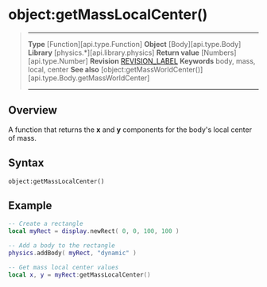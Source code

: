 # object:getMassLocalCenter()

> --------------------- ------------------------------------------------------------------------------------------
> __Type__              [Function][api.type.Function]
> __Object__            [Body][api.type.Body]
> __Library__           [physics.*][api.library.physics]
> __Return value__      [Numbers][api.type.Number]
> __Revision__          [REVISION_LABEL](REVISION_URL)
> __Keywords__          body, mass, local, center
> __See also__          [object:getMassWorldCenter()][api.type.Body.getMassWorldCenter]
> --------------------- ------------------------------------------------------------------------------------------


## Overview

A function that returns the __x__ and __y__ components for the body's local center of mass.

## Syntax

	object:getMassLocalCenter()


## Example

``````lua
-- Create a rectangle
local myRect = display.newRect( 0, 0, 100, 100 )

-- Add a body to the rectangle
physics.addBody( myRect, "dynamic" )

-- Get mass local center values
local x, y = myRect:getMassLocalCenter()
``````

